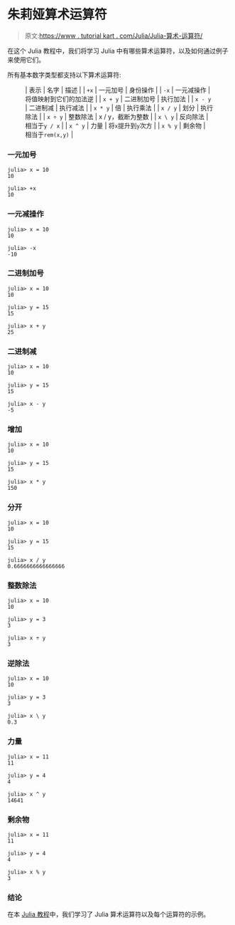 # 朱莉娅算术运算符

> 原文:[https://www . tutorial kart . com/Julia/Julia-算术-运算符/](https://www.tutorialkart.com/julia/julia-arithmetic-operators/)

在这个 Julia 教程中，我们将学习 Julia 中有哪些算术运算符，以及如何通过例子来使用它们。

所有基本数字类型都支持以下算术运算符:

<figure class="wp-block-table">

| 表示 | 名字 | 描述 |
| `+x` | 一元加号 | 身份操作 |
| `-x` | 一元减操作 | 将值映射到它们的加法逆 |
| `x + y` | 二进制加号 | 执行加法 |
| `x - y` | 二进制减 | 执行减法 |
| `x * y` | 倍 | 执行乘法 |
| `x / y` | 划分 | 执行除法 |
| `x ÷ y` | 整数除法 | x / y，截断为整数 |
| `x \ y` | 反向除法 | 相当于`y / x` |
| `x ^ y` | 力量 | 将`x`提升到`y`次方 |
| `x % y` | 剩余物 | 相当于`rem(x,y)` |

</figure>

### 一元加号

```
julia> x = 10
10

julia> +x
10
```

### 一元减操作

```
julia> x = 10
10

julia> -x
-10
```

### 二进制加号

```
julia> x = 10
10

julia> y = 15
15

julia> x + y
25
```

### 二进制减

```
julia> x = 10
10

julia> y = 15
15

julia> x - y
-5
```

### 增加

```
julia> x = 10
10

julia> y = 15
15

julia> x * y
150
```

### 分开

```
julia> x = 10
10

julia> y = 15
15

julia> x / y
0.6666666666666666
```

### 整数除法

```
julia> x = 10
10

julia> y = 3
3

julia> x ÷ y
3
```

### 逆除法

```
julia> x = 10
10

julia> y = 3
3

julia> x \ y
0.3
```

### 力量

```
julia> x = 11
11

julia> y = 4
4

julia> x ^ y
14641
```

### 剩余物

```
julia> x = 11
11

julia> y = 4
4

julia> x % y
3
```

### 结论

在本 [Julia 教程](https://www.tutorialkart.com/julia/)中，我们学习了 Julia 算术运算符以及每个运算符的示例。